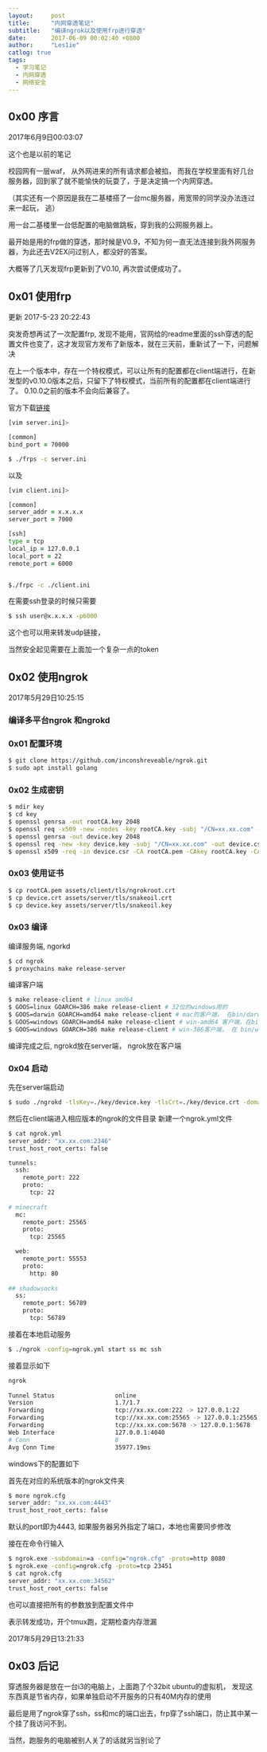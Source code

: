 ```yaml
---
layout:		post
title:		"内网穿透笔记"
subtitle:	"编译ngrok以及使用frp进行穿透"
date:		2017-06-09 00:02:40 +0800
author:		"Les1ie"
catlog: true
tags: 
  - 学习笔记
  - 内网穿透
  - 网络安全
---
```


## 0x00 序言
2017年6月9日00:03:07

这个也是以前的笔记

校园网有一层waf， 从外网进来的所有请求都会被掐， 而我在学校里面有好几台服务器，回到家了就不能愉快的玩耍了，于是决定搞一个内网穿透。

（其实还有一个原因是我在二基楼搭了一台mc服务器，用宽带的同学没办法连过来一起玩， 逃）

用一台二基楼里一台低配置的电脑做跳板，穿到我的公网服务器上。

最开始是用的frp做的穿透，那时候是V0.9，不知为何一直无法连接到我外网服务器，为此还去V2EX问过别人，都没好的答案。

大概等了几天发现frp更新到了V0.10, 再次尝试便成功了。
## 0x01 使用frp


更新 2017-5-23 20:22:43

突发奇想再试了一次配置frp, 发现不能用，官网给的readme里面的ssh穿透的配置文件也变了，这才发现官方发布了新版本，就在三天前，重新试了一下，问题解决

在上一个版本中，存在一个特权模式，可以让所有的配置都在client端进行，在新发型的v0.10.0版本之后，只留下了特权模式，当前所有的配置都在client端进行了。
0.10.0之前的版本不会向后兼容了。


官方下载[链接](https://github.com/fatedier/frp/releases)

```zsh
[vim server.ini]>

[common]
bind_port = 70000

$ ./frps -c server.ini
```
以及
```zsh
[vim client.ini]>

[common]
server_addr = x.x.x.x
server_port = 7000

[ssh]
type = tcp
local_ip = 127.0.0.1
local_port = 22
remote_port = 6000


$./frpc -c ./client.ini
```

在需要ssh登录的时候只需要
```bash
$ ssh user@x.x.x.x -p6000
```

这个也可以用来转发udp链接，

当然安全起见需要在上面加一个复杂一点的token


## 0x02 使用ngrok
2017年5月29日10:25:15

### 编译多平台ngrok 和ngrokd

### 0x01 配置环境
```bash
$ git clone https://github.com/inconshreveable/ngrok.git
$ sudo apt install golang
```

### 0x02 生成密钥
```bash
$ mdir key
$ cd key
$ openssl genrsa -out rootCA.key 2048
$ openssl req -x509 -new -nodes -key rootCA.key -subj "/CN=xx.xx.com" -days 5000 -out rootCA.pem
$ openssl genrsa -out device.key 2048
$ openssl req -new -key device.key -subj "/CN=xx.xx.com" -out device.csr
$ openssl x509 -req -in device.csr -CA rootCA.pem -CAkey rootCA.key -CAcreateserial -out device.crt -days 5000
```
### 0x03 使用证书
```bash
$ cp rootCA.pem assets/client/tls/ngrokroot.crt
$ cp device.crt assets/server/tls/snakeoil.crt
$ cp device.key assets/server/tls/snakeoil.key
```

### 0x03 编译
编译服务端, ngorkd
```bash
$ cd ngrok
$ proxychains make release-server
```
编译客户端
```bash
$ make release-client # linux amd64 
$ GOOS=linux GOARCH=386 make release-client # 32位的windows用的
$ GOOS=darwin GOARCH=amd64 make release-client # mac的客户端， 在bin/darwin下面
$ GOOS=windows GOARCH=amd64 make release-client # win-amd64 客户端，在bin/win64下面
$ GOOS=windows GOARCH=386 make release-client # win-386客户端， 在 bin/win32下面
```




编译完成之后, ngrokd放在server端， ngrok放在客户端

### 0x04 启动

先在server端启动
```bash
$ sudo ./ngrokd -tlsKey=./key/device.key -tlsCrt=./key/device.crt -domain=xx.xx.com -tunnelAddr=:2346
```

然后在client端进入相应版本的ngrok的文件目录
新建一个ngrok.yml文件
```bash
$ cat ngrok.yml 
server_addr: "xx.xx.com:2346"
trust_host_root_certs: false

tunnels:
  ssh:
    remote_port: 222
    proto:
      tcp: 22
    
# minecraft
  mc:
    remote_port: 25565
    proto: 
      tcp: 25565

  web:
    remote_port: 55553
    proto: 
      http: 80
      
## shadowsocks
  ss:
    remote_port: 56789
    proto:
      tcp: 56789
```

接着在本地启动服务
```bash
$ ./ngrok -config=ngrok.yml start ss mc ssh
```
接着显示如下
```bash
ngrok                                                                                                                                                  (Ctrl+C to quit)
                                                                                                                                                                       
Tunnel Status                 online                                                                                                                                   
Version                       1.7/1.7                                                                                                                                  
Forwarding                    tcp://xx.xx.com:222 -> 127.0.0.1:22                                                                                              
Forwarding                    tcp://xx.xx.com:25565 -> 127.0.0.1:25565                                                                                         
Forwarding                    tcp://xx.xx.com:5678 -> 127.0.0.1:5678                                                                                        
Web Interface                 127.0.0.1:4040                                                                                                                           
# Conn                        8                                                                                                                                        
Avg Conn Time                 35977.19ms                                                                                                                               

```

windows下的配置如下

首先在对应的系统版本的ngrok文件夹
```cmd
$ more ngrok.cfg
server_addr: "xx.xx.com:4443"
trust_host_root_certs: false
```
默认的port即为4443, 如果服务器另外指定了端口，本地也需要同步修改

接在在命令行输入
```cmd
$ ngrok.exe -subdomain=a -config="ngrok.cfg" -proto=http 8080 
$ ngrok.exe -config=ngrok.cfg -proto=tcp 23451
$ cat ngrok.cfg
server_addr: "xx.xx.com:34562"
trust_host_root_certs: false
```
也可以直接把所有的参数放到配置文件中




表示转发成功，开个tmux跑，定期检查内存泄漏

2017年5月29日13:21:33

## 0x03 后记
穿透服务器是放在一台i3的电脑上，上面跑了个32bit ubuntu的虚拟机， 发现这东西真是节省内存，如果单独启动不开服务的只有40M内存的使用

最后是用了ngrok穿了ssh，ss和mc的端口出去，frp穿了ssh端口，防止其中某一个挂了我访问不到。

当然，跑服务的电脑被别人关了的话就另当别论了
